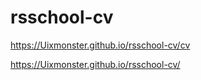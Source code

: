 # rsschool-cv
https://Uixmonster.github.io/rsschool-cv/cv

https://Uixmonster.github.io/rsschool-cv/
